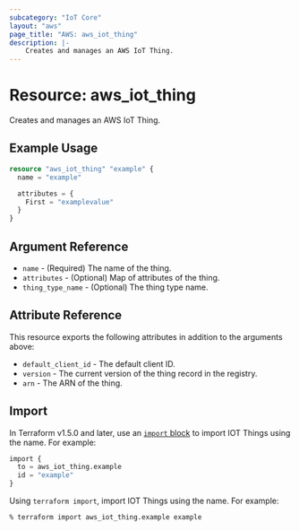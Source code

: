 ```yaml
---
subcategory: "IoT Core"
layout: "aws"
page_title: "AWS: aws_iot_thing"
description: |-
    Creates and manages an AWS IoT Thing.
---
```


# Resource: aws_iot_thing

Creates and manages an AWS IoT Thing.

## Example Usage

```terraform
resource "aws_iot_thing" "example" {
  name = "example"

  attributes = {
    First = "examplevalue"
  }
}
```

## Argument Reference

* `name` - (Required) The name of the thing.
* `attributes` - (Optional) Map of attributes of the thing.
* `thing_type_name` - (Optional) The thing type name.

## Attribute Reference

This resource exports the following attributes in addition to the arguments above:

* `default_client_id` - The default client ID.
* `version` - The current version of the thing record in the registry.
* `arn` - The ARN of the thing.

## Import

In Terraform v1.5.0 and later, use an [`import` block](https://developer.hashicorp.com/terraform/language/import) to import IOT Things using the name. For example:

```terraform
import {
  to = aws_iot_thing.example
  id = "example"
}
```

Using `terraform import`, import IOT Things using the name. For example:

```console
% terraform import aws_iot_thing.example example
```
